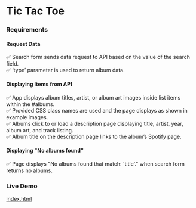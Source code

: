 # Tic Tac Toe


### Requirements

#### Request Data
:white_check_mark: Search form sends data request to API based on the value of the search field.  
:white_check_mark: ‘type’ parameter is used to return album data.

#### Displaying Items from API
:white_check_mark: App displays album titles, artist, or album art images inside list items within the #albums.  
:white_check_mark: Provided CSS class names are used and the page displays as shown in example images.  
:white_check_mark: Albums click to or load a description page displaying title, artist, year, album art, and track listing.  
:white_check_mark: Album title on the description page links to the album’s Spotify page.

#### Displaying "No albums found"
:white_check_mark: Page displays "No albums found that match: 'title'." when search form returns no albums.


### Live Demo

[index.html](https://adamelliotfields.github.io/treehouse-javascript-techdegree/05-search-app/index.html)
